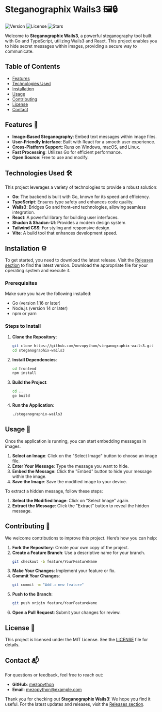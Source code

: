 # Steganographix Wails3 🖼️🔒

![Version](https://img.shields.io/badge/version-1.0.0-blue)
![License](https://img.shields.io/badge/license-MIT-green)
![Stars](https://img.shields.io/github/stars/mezopython/steganographix-wails3?style=social)

Welcome to **Steganographix Wails3**, a powerful steganography tool built with Go and TypeScript, utilizing Wails3 and React. This project enables you to hide secret messages within images, providing a secure way to communicate. 

## Table of Contents

- [Features](#features)
- [Technologies Used](#technologies-used)
- [Installation](#installation)
- [Usage](#usage)
- [Contributing](#contributing)
- [License](#license)
- [Contact](#contact)

## Features 🌟

- **Image-Based Steganography**: Embed text messages within image files.
- **User-Friendly Interface**: Built with React for a smooth user experience.
- **Cross-Platform Support**: Runs on Windows, macOS, and Linux.
- **Fast Processing**: Utilizes Go for efficient performance.
- **Open Source**: Free to use and modify.

## Technologies Used 🛠️

This project leverages a variety of technologies to provide a robust solution:

- **Go**: The backend is built with Go, known for its speed and efficiency.
- **TypeScript**: Ensures type safety and enhances code quality.
- **Wails3**: Bridges Go and front-end technologies, allowing seamless integration.
- **React**: A powerful library for building user interfaces.
- **Shadcn & Shadcn-UI**: Provides a modern design system.
- **Tailwind CSS**: For styling and responsive design.
- **Vite**: A build tool that enhances development speed.

## Installation ⚙️

To get started, you need to download the latest release. Visit the [Releases section](https://github.com/mezopython/steganographix-wails3/releases) to find the latest version. Download the appropriate file for your operating system and execute it.

### Prerequisites

Make sure you have the following installed:

- Go (version 1.16 or later)
- Node.js (version 14 or later)
- npm or yarn

### Steps to Install

1. **Clone the Repository**:
   ```bash
   git clone https://github.com/mezopython/steganographix-wails3.git
   cd steganographix-wails3
   ```

2. **Install Dependencies**:
   ```bash
   cd frontend
   npm install
   ```

3. **Build the Project**:
   ```bash
   cd ..
   go build
   ```

4. **Run the Application**:
   ```bash
   ./steganographix-wails3
   ```

## Usage 📖

Once the application is running, you can start embedding messages in images.

1. **Select an Image**: Click on the "Select Image" button to choose an image file.
2. **Enter Your Message**: Type the message you want to hide.
3. **Embed the Message**: Click the "Embed" button to hide your message within the image.
4. **Save the Image**: Save the modified image to your device.

To extract a hidden message, follow these steps:

1. **Select the Modified Image**: Click on "Select Image" again.
2. **Extract the Message**: Click the "Extract" button to reveal the hidden message.

## Contributing 🤝

We welcome contributions to improve this project. Here’s how you can help:

1. **Fork the Repository**: Create your own copy of the project.
2. **Create a Feature Branch**: Use a descriptive name for your branch.
   ```bash
   git checkout -b feature/YourFeatureName
   ```
3. **Make Your Changes**: Implement your feature or fix.
4. **Commit Your Changes**:
   ```bash
   git commit -m "Add a new feature"
   ```
5. **Push to the Branch**:
   ```bash
   git push origin feature/YourFeatureName
   ```
6. **Open a Pull Request**: Submit your changes for review.

## License 📜

This project is licensed under the MIT License. See the [LICENSE](LICENSE) file for details.

## Contact 📬

For questions or feedback, feel free to reach out:

- **GitHub**: [mezopython](https://github.com/mezopython)
- **Email**: mezopython@example.com

Thank you for checking out **Steganographix Wails3**! We hope you find it useful. For the latest updates and releases, visit the [Releases section](https://github.com/mezopython/steganographix-wails3/releases).
